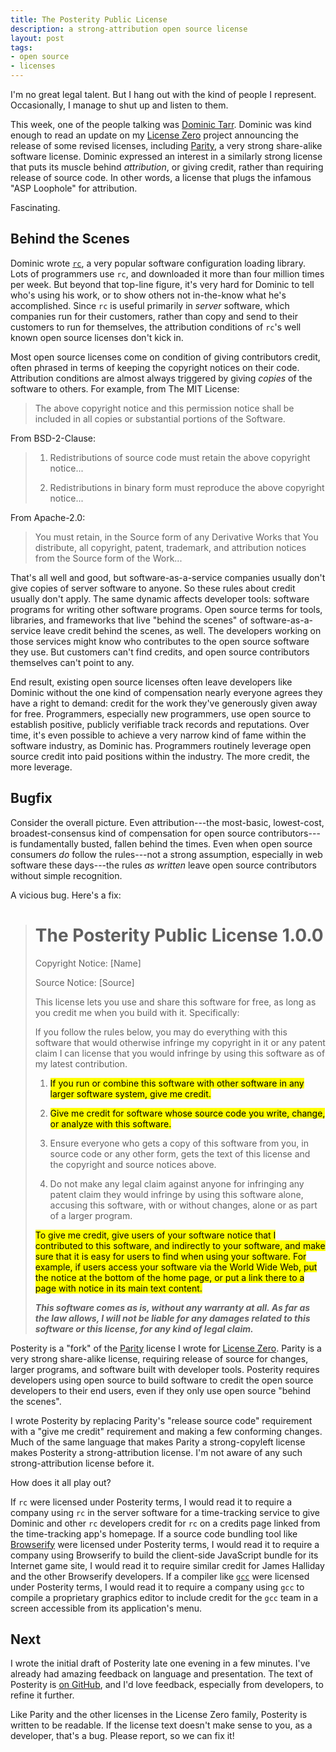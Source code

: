 ```yaml
---
title: The Posterity Public License
description: a strong-attribution open source license
layout: post
tags:
- open source
- licenses
---
```


I'm no great legal talent.  But I hang out with the kind of people I represent.  Occasionally, I manage to shut up and listen to them.

This week, one of the people talking was [Dominic Tarr](https://twitter.com/dominictarr).  Dominic was kind enough to read an update on my [License Zero](https://licensezero.com) project announcing the release of some revised licenses, including [Parity](https://licensezero.com/licenses/parity), a very strong share-alike software license.  Dominic expressed an interest in a similarly strong license that puts its muscle behind _attribution_, or giving credit, rather than requiring release of source code.  In other words, a license that plugs the infamous "ASP Loophole" for attribution.

Fascinating.

## Behind the Scenes

Dominic wrote [`rc`](https://www.npmjs.com/package/rc), a very popular software configuration loading library.  Lots of programmers use `rc`, and downloaded it more than four million times per week.  But beyond that top-line figure, it's very hard for Dominic to tell who's using his work, or to show others not in-the-know what he's accomplished.  Since `rc` is useful primarily in _server_ software, which companies run for their customers, rather than copy and send to their customers to run for themselves, the attribution conditions of `rc`'s well known open source licenses don't kick in.

Most open source licenses come on condition of giving contributors credit, often phrased in terms of keeping the copyright notices on their code.  Attribution conditions are almost always triggered by giving _copies_ of the software to others.  For example, from The MIT License:

> The above copyright notice and this permission notice shall be included in all copies or substantial portions of the Software.

From BSD-2-Clause:

> 1. Redistributions of source code must retain the above copyright notice...
>
> 2. Redistributions in binary form must reproduce the above copyright notice...

From Apache-2.0:

> You must retain, in the Source form of any Derivative Works that You distribute, all copyright, patent, trademark, and attribution notices from the Source form of the Work...

That's all well and good, but software-as-a-service companies usually don't give copies of server software to anyone.  So these rules about credit usually don't apply.  The same dynamic affects developer tools: software programs for writing other software programs.  Open source terms for tools, libraries, and frameworks that live "behind the scenes" of software-as-a-service leave credit behind the scenes, as well.  The developers working on those services might know who contributes to the open source software they use.  But customers can't find credits, and open source contributors themselves can't point to any.

End result, existing open source licenses often leave developers like Dominic without the one kind of compensation nearly everyone agrees they have a right to demand: credit for the work they've generously given away for free.  Programmers, especially new programmers, use open source to establish positive, publicly verifiable track records and reputations.  Over time, it's even possible to achieve a very narrow kind of fame within the software industry, as Dominic has.  Programmers routinely leverage open source credit into paid positions within the industry.  The more credit, the more leverage.

## Bugfix

Consider the overall picture.  Even attribution---the most-basic, lowest-cost, broadest-consensus kind of compensation for open source contributors---is fundamentally busted, fallen behind the times.  Even when open source consumers _do_ follow the rules---not a strong assumption, especially in web software these days---the rules _as written_ leave open source contributors without simple recognition.

A vicious bug.  Here's a fix:

> # The Posterity Public License 1.0.0
>
> Copyright Notice: [Name]
>
> Source Notice: [Source]
>
> This license lets you use and share this software for free, as
> long as you credit me when you build with it. Specifically:
>
> If you follow the rules below, you may do everything with
> this software that would otherwise infringe my copyright in
> it or any patent claim I can license that you would infringe
> by using this software as of my latest contribution.
>
> 1. <mark>If you run or combine this software with other software in
>    any larger software system, give me credit.</mark>
>
> 2. <mark>Give me credit for software whose source code you write,
>    change, or analyze with this software.</mark>
>
> 3. Ensure everyone who gets a copy of this software from you,
>    in source code or any other form, gets the text of this
>    license and the copyright and source notices above.
>
> 4. Do not make any legal claim against anyone for infringing
>    any patent claim they would infringe by using this software
>    alone, accusing this software, with or without changes,
>    alone or as part of a larger program.
>
> <mark>To give me credit, give users of your software notice that I
> contributed to this software, and indirectly to your software,
> and make sure that it is easy for users to find when using your
> software. For example, if users access your software via the
> World Wide Web, put the notice at the bottom of the home page, or
> put a link there to a page with notice in its main text content.</mark>
>
> ***This software comes as is, without any warranty at all. As far
> as the law allows, I will not be liable for any damages related
> to this software or this license, for any kind of legal claim.***

Posterity is a "fork" of the [Parity](https://licensezero.com/licenses/parity) license I wrote for [License Zero](https://licensezero.com).  Parity is a very strong share-alike license, requiring release of source for changes, larger programs, and software built with developer tools.  Posterity requires developers using open source to build software to credit the open source developers to their end users, even if they only use open source "behind the scenes".

I wrote Posterity by replacing Parity's "release source code" requirement with a "give me credit" requirement and making a few conforming changes.  Much of the same language that makes Parity a strong-copyleft license makes Posterity a strong-attribution license.  I'm not aware of any such strong-attribution license before it.

How does it all play out?

If `rc` were licensed under Posterity terms, I would read it to require a company using `rc` in the server software for a time-tracking service to give Dominic and other `rc` developers credit for `rc` on a credits page linked from the time-tracking app's homepage.  If a source code bundling tool like [Browserify](https://browserify.org) were licensed under Posterity terms, I would read it to require a company using Browserify to build the client-side JavaScript bundle for its Internet game site, I would read it to require similar credit for James Halliday and the other Browserify developers.  If a compiler like [`gcc`](https://gcc.gnu.org/) were licensed under Posterity terms, I would read it to require a company using `gcc` to compile a proprietary graphics editor to include credit for the `gcc` team in a screen accessible from its application's menu.

## Next

I wrote the initial draft of Posterity late one evening in a few minutes.  I've already had amazing feedback on language and presentation.  The text of Posterity is [on GitHub](https://github.com/berneout/posterity-public-license), and I'd love feedback, especially from developers, to refine it further.

Like Parity and the other licenses in the License Zero family, Posterity is written to be readable.  If the license text doesn't make sense to you, as a developer, that's a bug.  Please report, so we can fix it!
